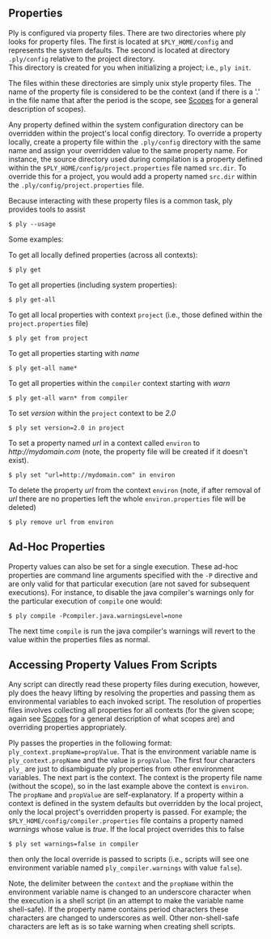 Properties
----------
Ply is configured via property files.  There are two directories where ply looks for property files.  The first is located
at `$PLY_HOME/config` and represents the system defaults.  The second is located at directory `.ply/config` relative to the project directory.  
This directory is created for you when initializing a project; i.e., `ply init`.

The files within these directories are simply unix style property files.  The name of the property file
is considered to be the context (and if there is a '.' in the file name that after the period is the scope, see [Scopes](Scopes.md) for
a general description of scopes).

Any property defined within the system configuration directory can be overridden within the project's local config
directory.  To override a property locally, create a property file within the `.ply/config` directory with the same name
and assign your overridden value to the same property name.  For instance, the source directory used during compilation
is a property defined within the `$PLY_HOME/config/project.properties` file named `src.dir`.  To override this for
a project, you would add a property named `src.dir` within the `.ply/config/project.properties` file.

Because interacting with these property files is a common task, ply provides tools to assist

    $ ply --usage

Some examples:

To get all locally defined properties (across all contexts):

    $ ply get

To get all properties (including system properties):

    $ ply get-all

To get all local properties with context `project` (i.e., those defined within the `project.properties` file)

    $ ply get from project

To get all properties starting with _name_

    $ ply get-all name*

To get all properties within the `compiler` context starting with _warn_

    $ ply get-all warn* from compiler

To set _version_ within the `project` context to be _2.0_

    $ ply set version=2.0 in project

To set a property named _url_ in a context called `environ` to _http://mydomain.com_ (note, the property file will be created if it doesn't exist).

    $ ply set "url=http://mydomain.com" in environ

To delete the property _url_ from the context `environ` (note, if after removal of _url_ there are no properties left the whole `environ.properties` file will be deleted)

    $ ply remove url from environ

Ad-Hoc Properties
-----------------

Property values can also be set for a single execution.  These ad-hoc properties are command line arguments specified with the `-P` directive and are only valid for that particular execution (are not saved for subsequent executions).  For instance, to disable the java compiler's warnings only for the particular execution of `compile` one would:

    $ ply compile -Pcompiler.java.warningsLevel=none

The next time `compile` is run the java compiler's warnings will revert to the value within the properties files as normal.

Accessing Property Values From Scripts
-------------------------------------

Any script can directly read these property files during execution, however, ply does the heavy lifting by resolving the
properties and passing them as environmental variables to each invoked script.  The resolution of properties files
involves collecting all properties for all contexts (for the given scope; again see [Scopes](Scopes.md) for a general description
of what scopes are) and overriding properties appropriately.

Ply passes the properties in the following format: `ply_context.propName=propValue`.  That is the environment variable name
is `ply_context.propName` and the value is `propValue`.  The first four characters `ply_` are just to disambiguate ply
properties from other environment variables.  The next part is the context.  The context is the property file name (without
the scope), so in the last example above the context is `environ`.  The `propName` and `propValue` are self-explanatory.
If a property within a context is defined in the system defaults but overridden by the local project, only the local
project's overridden property is passed.
For example; the `$PLY_HOME/config/compiler.properties` file contains a property named _warnings_ whose value is _true_.
If the local project overrides this to false

    $ ply set warnings=false in compiler

then only the local override is passed to scripts (i.e., scripts will see one environment variable named `ply_compiler.warnings` with
value `false`).

Note, the delimiter between the `context` and the `propName` within the environment variable name is changed to an
underscore character when the execution is a shell script (in an attempt to make the variable name shell-safe).  If
the property name contains period characters these characters are changed to underscores as well.  Other non-shell-safe
characters are left as is so take warning when creating shell scripts.
